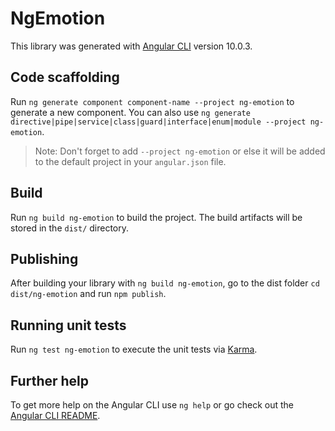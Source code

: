 # NgEmotion

This library was generated with [Angular CLI](https://github.com/angular/angular-cli) version 10.0.3.

## Code scaffolding

Run `ng generate component component-name --project ng-emotion` to generate a new component. You can also use `ng generate directive|pipe|service|class|guard|interface|enum|module --project ng-emotion`.
> Note: Don't forget to add `--project ng-emotion` or else it will be added to the default project in your `angular.json` file. 

## Build

Run `ng build ng-emotion` to build the project. The build artifacts will be stored in the `dist/` directory.

## Publishing

After building your library with `ng build ng-emotion`, go to the dist folder `cd dist/ng-emotion` and run `npm publish`.

## Running unit tests

Run `ng test ng-emotion` to execute the unit tests via [Karma](https://karma-runner.github.io).

## Further help

To get more help on the Angular CLI use `ng help` or go check out the [Angular CLI README](https://github.com/angular/angular-cli/blob/master/README.md).
